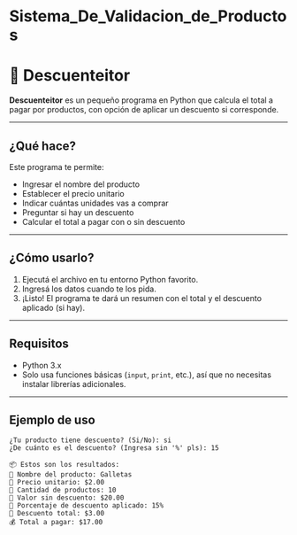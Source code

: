 # Sistema_De_Validacion_de_Productos

# 🧮 Descuenteitor

**Descuenteitor** es un pequeño programa en Python que calcula el total a pagar por productos, con opción de aplicar un descuento si corresponde.

---

## ¿Qué hace?

Este programa te permite:

- Ingresar el nombre del producto
- Establecer el precio unitario
- Indicar cuántas unidades vas a comprar
- Preguntar si hay un descuento
- Calcular el total a pagar con o sin descuento

---

##  ¿Cómo usarlo?

1. Ejecutá el archivo en tu entorno Python favorito.
2. Ingresá los datos cuando te los pida.
3. ¡Listo! El programa te dará un resumen con el total y el descuento aplicado (si hay).

---

##  Requisitos

- Python 3.x
- Solo usa funciones básicas (`input`, `print`, etc.), así que no necesitas instalar librerías adicionales.

---

##  Ejemplo de uso

```plaintext
¿Tu producto tiene descuento? (Si/No): si
¿De cuánto es el descuento? (Ingresa sin '%' pls): 15

📦 Estos son los resultados:
🔸 Nombre del producto: Galletas
🔸 Precio unitario: $2.00
🔸 Cantidad de productos: 10
🔸 Valor sin descuento: $20.00
🔸 Porcentaje de descuento aplicado: 15%
🔸 Descuento total: $3.00
💰 Total a pagar: $17.00
